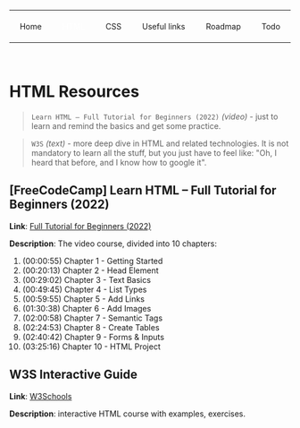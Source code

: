 <style>
.nav {
    display: flex;
    justify-content: space-around;
    flex-wrap: wrap;
}

.nav a {
    white-space: nowrap;
    text-decoration: none;
    margin: 6px;
}

.nav a.active {
    color: #fff;
    text-shadow: 0 0 5px rgba(255,255,255,0.5);
}
</style>

<hr>
<p class="nav">
    <a href="../index.html">Home</a>
    <a class="active" href="html.html">HTML</a>
    <a href="css.html">CSS</a>
    <a href="other-resources.html">Useful links</a>
    <a href="https://roadmap.sh/frontend">Roadmap</a>
    <a href="https://yehor-akunishnikov.github.io/TodoList/">Todo</a>
</p>
<hr>
<br>

# HTML Resources
> `Learn HTML – Full Tutorial for Beginners (2022)` _(video)_ - just to learn and remind the basics and get some practice.

> `W3S` _(text)_ - more deep dive in HTML and related technologies.
It is not mandatory to learn all the stuff,
but you just have to feel like: "Oh, I heard that before, and I know how to google it".

## [FreeCodeCamp] Learn HTML – Full Tutorial for Beginners (2022)
**Link**: <a href="https://www.youtube.com/watch?v=kUMe1FH4CHE">Full Tutorial for Beginners (2022)</a>

**Description**:
The video course, divided into 10 chapters:
1. (00:00:55) Chapter 1 - Getting Started
2. (00:20:13) Chapter 2 - Head Element
3. (00:29:02) Chapter 3 - Text Basics
4. (00:49:45) Chapter 4 - List Types
5. (00:59:55) Chapter 5 - Add Links
6. (01:30:38) Chapter 6 - Add Images
7. (02:00:58) Chapter 7 - Semantic Tags
8. (02:24:53) Chapter 8 - Create Tables
9. (02:40:42) Chapter 9 - Forms & Inputs
10. (03:25:16) Chapter 10 - HTML Project

## W3S Interactive Guide
**Link**: <a href="https://www.w3schools.com/html/default.asp">W3Schools</a>

**Description**: interactive HTML course with examples, exercises.
